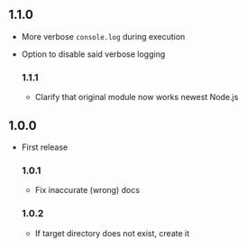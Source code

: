 ## 1.1.0
- More verbose `console.log` during execution
- Option to disable said verbose logging

    ### 1.1.1
    - Clarify that original module now works newest Node.js

## 1.0.0
- First release

  ### 1.0.1
  - Fix inaccurate (wrong) docs

  ### 1.0.2
  - If target directory does not exist, create it
